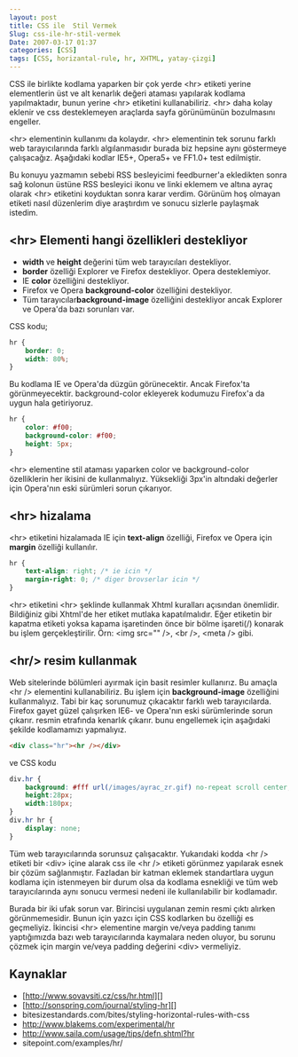 ```yaml
---
layout: post
title: CSS ile  Stil Vermek
Slug: css-ile-hr-stil-vermek
Date: 2007-03-17 01:37
categories: [CSS]
tags: [CSS, horizantal-rule, hr, XHTML, yatay-çizgi]
---
```


CSS ile birlikte kodlama yaparken bir çok yerde <hr\> etiketi yerine
elementlerin üst ve alt kenarlık değeri ataması yapılarak kodlama
yapılmaktadır, bunun yerine <hr\> etiketini kullanabiliriz. <hr\>
daha kolay eklenir ve css desteklemeyen araçlarda sayfa görünümünün
bozulmasını engeller.

<hr\> elementinin kullanımı da kolaydır. <hr\> elementinin tek sorunu
farklı web tarayıcılarında farklı algılanmasıdır burada biz hepsine aynı
göstermeye çalışacağız. Aşağıdaki kodlar IE5+, Opera5+ ve FF1.0+ test
edilmiştir.

Bu konuyu yazmamın sebebi RSS besleyicimi feedburner'a ekledikten sonra
sağ kolonun üstüne RSS besleyici ikonu ve linki eklemem ve altına ayraç
olarak <hr\> etiketini koyduktan sonra karar verdim. Görünüm hoş
olmayan etiketi nasıl düzenlerim diye araştırdım ve sonucu sizlerle
paylaşmak istedim.

## <hr\> Elementi hangi özellikleri destekliyor

-   **width** ve **height** değerini tüm web tarayıcıları destekliyor.
-   **border** özelliği Explorer ve Firefox destekliyor. Opera
    desteklemiyor.
-   IE **color** özelliğini destekliyor.
-   Firefox ve Opera **background-color** özelliğini destekliyor.
-   Tüm tarayıcılar**background-image** özelliğini destekliyor ancak
    Explorer ve Opera'da bazı sorunları var.

CSS kodu;

```css
hr {
	border: 0;
	width: 80%;
}
```

Bu kodlama IE ve Opera'da düzgün görünecektir. Ancak Firefox'ta
görünmeyecektir. background-color ekleyerek kodumuzu Firefox'a da uygun
hala getiriyoruz.

```css
hr {
	color: #f00;
	background-color: #f00;
	height: 5px;
}
```

<hr\> elementine stil ataması yaparken color ve background-color
özelliklerin her ikisini de kullanmalıyız. Yüksekliği 3px'in altındaki
değerler için Opera'nın eski sürümleri sorun çıkarıyor.

## <hr\> hizalama

<hr\> etiketini hizalamada IE için **text-align** özelliği, Firefox
ve Opera için **margin** özelliği kullanılır.

```css
hr {
	text-align: right; /* ie icin */
	margin-right: 0; /* diger brovserlar icin */
}
```

<hr\> etiketini <hr\> şeklinde kullanmak Xhtml kuralları açısından
önemlidir. Bildiğiniz gibi Xhtml'de her etiket mutlaka kapatılmalıdır.
Eğer etiketin bir kapatma etiketi yoksa kapama işaretinden önce bir
bölme işareti(/) konarak bu işlem gerçekleştirilir. Örn: <img src=""
/\>, <br /\>, <meta /\> gibi.

## <hr/\> resim kullanmak

Web sitelerinde bölümleri ayırmak için basit resimler kullanırız. Bu
amaçla <hr /\> elementini kullanabiliriz. Bu işlem için
**background-image** özelliğini kullanmalıyız. Tabi bir kaç sorunumuz
çıkacaktır farklı web tarayıcılarda. Firefox gayet güzel çalışırken IE6-
ve Opera'nın eski sürümlerinde sorun çıkarır. resmin etrafında kenarlık
çıkarır. bunu engellemek için aşağıdaki şekilde kodlamamızı yapmalıyız.

```html
<div class="hr"><hr /></div>
```

ve CSS kodu

```css
div.hr {
	background: #fff url(/images/ayrac_zr.gif) no-repeat scroll center;
	height:28px;
	width:180px;
}
div.hr hr {
	display: none;
}
```

Tüm web tarayıcılarında sorunsuz çalışacaktır. Yukarıdaki kodda <hr /\>
etiketi bir <div\> içine alarak css ile <hr /\> etiketi görünmez
yapılarak esnek bir çözüm sağlanmıştır. Fazladan bir katman eklemek
standartlara uygun kodlama için istenmeyen bir durum olsa da kodlama
esnekliği ve tüm web tarayıcılarında aynı sonucu vermesi nedeni ile
kullanılabilir bir kodlamadır.

Burada bir iki ufak sorun var. Birincisi uygulanan zemin resmi çıktı
alırken görünmemesidir. Bunun için yazcı için CSS kodlarken bu özelliği
es geçmeliyiz. İkincisi <hr\> elementine margin ve/veya padding tanımı
yaptığımızda bazı web tarayıcılarında kaymalara neden oluyor, bu sorunu
çözmek için margin ve/veya padding değerini <div\> vermeliyiz.

## Kaynaklar

-   [http://www.sovavsiti.cz/css/hr.html][]
-   [http://sonspring.com/journal/styling-hr][]
-   bitesizestandards.com/bites/styling-horizontal-rules-with-css
-   http://www.blakems.com/experimental/hr
-   http://www.saila.com/usage/tips/defn.shtml?hr
-   sitepoint.com/examples/hr/

  [http://www.sovavsiti.cz/css/hr.html]: http://www.sovavsiti.cz/css/hr.html
  [http://sonspring.com/journal/styling-hr]: http://sonspring.com/journal/styling-hr

